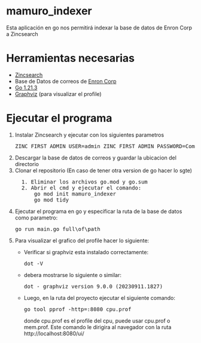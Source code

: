 # mamuro_indexer

Esta aplicación en go nos permitirá indexar la base de datos de Enron Corp a Zincsearch

# Herramientas necesarias
<ul>
  <li><a href="https://zincsearch-docs.zinc.dev/">Zincsearch</a></li>
  <li>Base de Datos de correos de <a href="http://www.cs.cmu.edu/~enron/enron_mail_20110402.tgz">Enron Corp</a></li>
  <li><a href="https://go.dev/">Go 1.21.3</a></li>
  <li><a href="https://graphviz.org/download/https://graphviz.org/download/">Graphviz</a> (para visualizar el profile)</li>
</ul>

# Ejecutar el programa
<ol>
  <li>Instalar Zincsearch y ejecutar con los siguientes parametros</li>
  <pre>
ZINC_FIRST_ADMIN_USER=admin ZINC_FIRST_ADMIN_PASSWORD=Complexpass#123</pre>
  <li>Descargar la base de datos de correos y guardar la ubicacion del directorio</li>
  <li>Clonar el repositorio (En caso de tener otra version de go hacer lo sgte)</li>
  <pre>
  1. Eliminar los archivos go.mod y go.sum
  2. Abrir el cmd y ejecutar el comando:
      go mod init mamuro_indexer
      go mod tidy</pre>
  <li>Ejecutar el programa en go y especificar la ruta de la base de datos como parametro:</li>
  <pre>go run main.go full\of\path</pre>

  <li>Para visualizar el grafico del profile hacer lo siguiente: </li>
  <ul>
  <li>Verificar si graphviz esta instalado correctamente:</li>
  <pre>dot -V</pre>
  <li>debera mostrarse lo siguiente o similar:</li>
  <pre>dot - graphviz version 9.0.0 (20230911.1827)</pre>
  <li>Luego, en la ruta del proyecto ejecutar el siguiente comando:</li>
  <pre>go tool pprof -http=:8080 cpu.prof</pre>
  donde cpu.prof es el profile del cpu, puede usar cpu.prof o mem.prof. Este comando le dirigira al navegador con la ruta http://localhost:8080/ui/
  </ul>
</ol>

